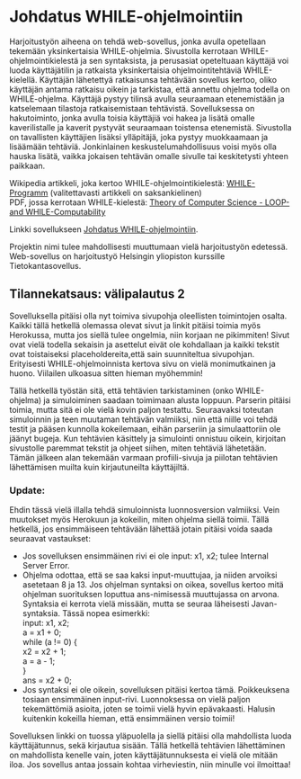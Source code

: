 # Johdatus WHILE-ohjelmointiin

Harjoitustyön aiheena on tehdä web-sovellus, jonka avulla opetellaan tekemään yksinkertaisia WHILE-ohjelmia. Sivustolla kerrotaan WHILE-ohjelmointikielestä ja sen syntaksista, ja perusasiat opeteltuaan käyttäjä voi luoda käyttäjätilin ja ratkaista yksinkertaisia ohjelmointitehtäviä WHILE-kielellä. Käyttäjän lähetettyä ratkaisunsa tehtävään sovellus kertoo, oliko käyttäjän antama ratkaisu oikein ja tarkistaa, että annettu ohjelma todella on WHILE-ohjelma. Käyttäjä pystyy tilinsä avulla seuraamaan etenemistään ja katselemaan tilastoja ratkaisemistaan tehtävistä. Sovelluksessa on hakutoiminto, jonka avulla toisia käyttäjiä voi hakea ja lisätä omalle kaverilistalle ja kaverit pystyvät seuraamaan toistensa etenemistä. Sivustolla on tavallisten käyttäjien lisäksi ylläpitäjä, joka pystyy muokkaamaan ja lisäämään tehtäviä. Jonkinlainen keskustelumahdollisuus voisi myös olla hauska lisätä, vaikka jokaisen tehtävän omalle sivulle tai keskitetysti yhteen paikkaan.

Wikipedia artikkeli, joka kertoo WHILE-ohjelmointikielestä: [WHILE-Programm](https://de.wikipedia.org/wiki/WHILE-Programm) (valitettavasti artikkeli on saksankielinen)  
PDF, jossa kerrotaan WHILE-kielestä: [Theory of Computer Science - LOOP- and WHILE-Computability](https://ai.dmi.unibas.ch/_files/teaching/fs16/theo/slides/theory-d02.pdf)

Linkki sovellukseen [Johdatus WHILE-ohjelmointiin](https://whileohjelmointi.herokuapp.com).

Projektin nimi tulee mahdollisesti muuttumaan vielä harjoitustyön edetessä.
Web-sovellus on harjoitustyö Helsingin yliopiston kurssille Tietokantasovellus.

## Tilannekatsaus: välipalautus 2
Sovelluksella pitäisi olla nyt toimiva sivupohja oleellisten toimintojen osalta. Kaikki tällä hetkellä olemassa olevat sivut ja linkit pitäisi toimia myös Herokussa, mutta jos siellä tulee ongelmia, niin korjaan ne pikimmiten! Sivut ovat vielä todella sekaisin ja asettelut eivät ole kohdallaan ja kaikki tekstit ovat toistaiseksi placeholdereita,että sain suunniteltua sivupohjan. Erityisesti WHILE-ohjelmoinnista kertova sivu on vielä monimutkainen ja huono. Viilailen ulkoasua sitten hieman myöhemmin!

Tällä hetkellä työstän sitä, että tehtävien tarkistaminen (onko WHILE-ohjelma) ja simuloiminen saadaan toimimaan alusta loppuun. Parserin pitäisi toimia, mutta sitä ei ole vielä kovin paljon testattu. Seuraavaksi toteutan simuloinnin ja teen muutaman tehtävän valmiiksi, niin että niille voi tehdä testit ja pääsen kunnolla kokeilemaan, eihän parseriin ja simulaattoriin ole jäänyt bugeja. Kun tehtävien käsittely ja simulointi onnistuu oikein, kirjoitan sivustolle paremmat tekstit ja ohjeet siihen, miten tehtäviä lähetetään. Tämän jälkeen alan tekemään varmaan profiili-sivuja ja piilotan tehtävien lähettämisen muilta kuin kirjautuneilta käyttäjiltä.

### Update:
Ehdin tässä vielä illalla tehdä simuloinnista luonnosversion valmiiksi. Vein muutokset myös Herokuun ja kokeilin, miten ohjelma siellä toimii. Tällä hetkellä, jos ensimmäiseen tehtävään lähettää jotain pitäisi voida saada seuraavat vastaukset:
* Jos sovelluksen ensimmäinen rivi ei ole   input: x1, x2;   tulee Internal Server Error.
* Ohjelma odottaa, että se saa kaksi input-muuttujaa, ja niiden arvoiksi asetetaan 8 ja 13. Jos ohjelman syntaksi on oikea, sovellus kertoo mitä ohjelman suorituksen loputtua ans-nimisessä muuttujassa on arvona.
Syntaksia ei kerrota vielä missään, mutta se seuraa läheisesti Javan-syntaksia. Tässä nopea esimerkki:  
input: x1, x2;  
a = x1 + 0;  
while (a != 0) {  
    x2 = x2 + 1;  
    a = a - 1;  
}  
ans = x2 + 0;  
* Jos syntaksi ei ole oikein, sovelluksen pitäisi kertoa tämä. Poikkeuksena tosiaan ensimmäinen input-rivi.
Luonnoksessa on vielä paljon tekemättömiä asioita, joten se toimii vielä hyvin epävakaasti. Halusin kuitenkin kokeilla hieman, että ensimmäinen versio toimii!

Sovelluksen linkki on tuossa yläpuolella ja siellä pitäisi olla mahdollista luoda käyttäjätunnus, sekä kirjautua sisään. Tällä hetkellä tehtävien lähettäminen on mahdollista kenelle vain, joten käyttäjätunnuksesta ei vielä ole mitään iloa. Jos sovellus antaa jossain kohtaa virheviestin, niin minulle voi ilmoittaa!
